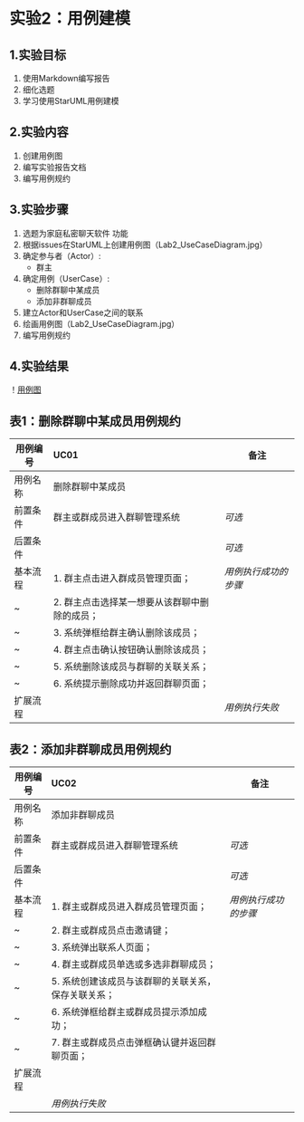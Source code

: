 
# 实验2：用例建模
## 1.实验目标

1. 使用Markdown编写报告
2. 细化选题
3. 学习使用StarUML用例建模

## 2.实验内容
1. 创建用例图
2. 编写实验报告文档
3. 编写用例规约
## 3.实验步骤
1. 选题为家庭私密聊天软件
    功能
2. 根据issues在StarUML上创建用例图（Lab2_UseCaseDiagram.jpg）
3. 确定参与者（Actor）:  
      - 群主   
4. 确定用例（UserCase）:   
      - 删除群聊中某成员
      - 添加非群聊成员
5. 建立Actor和UserCase之间的联系
6. 绘画用例图（Lab2_UseCaseDiagram.jpg）
7. 编写用例规约

## 4.实验结果
！[用例图](Lab2_UseCaseDiagram.jpg)
## 表1：删除群聊中某成员用例规约

用例编号  | UC01 | 备注  
-|:-|-  
用例名称  | 删除群聊中某成员  |   
前置条件  |  群主或群成员进入群聊管理系统   | *可选*   
后置条件  |    | *可选*   
基本流程  | 1. 群主点击进入群成员管理页面；  |*用例执行成功的步骤*    
~| 2. 群主点击选择某一想要从该群聊中删除的成员；  |   
~| 3. 系统弹框给群主确认删除该成员；  |
~| 4. 群主点击确认按钮确认删除该成员； |
~| 5. 系统删除该成员与群聊的关联关系； |   
~| 6. 系统提示删除成功并返回群聊页面； |
扩展流程  |                                               |*用例执行失败* 

## 表2：添加非群聊成员用例规约

用例编号  | UC02 | 备注  
-|:-|-  
用例名称  | 添加非群聊成员  |   
前置条件  |  群主或群成员进入群聊管理系统  | *可选*   
后置条件  |    | *可选*   
基本流程  | 1. 群主或群成员进入群成员管理页面；  |*用例执行成功的步骤*    
~| 2. 群主或群成员点击邀请键；  |   
~| 3. 系统弹出联系人页面；  |   
~| 4. 群主或群成员单选或多选非群聊成员；  |   
~| 5. 系统创建该成员与该群聊的关联关系，保存关联关系； |  
~| 6. 系统弹框给群主或群成员提示添加成功； |
~| 7. 群主或群成员点击弹框确认键并返回群聊页面；|
扩展流程  |                                                     |
||*用例执行失败*    

